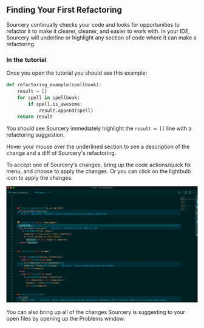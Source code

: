 ## Finding Your First Refactoring

Sourcery continually checks your code and looks for opportunities to refactor it
to make it clearer, cleaner, and easier to work with. In your IDE, Sourcery will
underline or highlight any section of code where it can make a refactoring. 

### In the tutorial

Once you open the tutorial you should see this example:

```python
def refactoring_example(spellbook):
    result = []
    for spell in spellbook:
        if spell.is_awesome:
            result.append(spell)
    return result
```

You should see Sourcery immediately highlight the `result = []` line with a
refactoring suggestion.

Hover your mouse over the underlined section to see a description of the change
and a diff of Sourcery's refactoring.

To accept one of Sourcery's changes, bring up the code actions/quick fix menu,
and choose to apply the changes. Or you can click on the lightbulb icon to apply
the changes.

![Accepting Changes In VS Code](Sourcery_3_Ways_to_Refactor_VS_Code.gif)

You can also bring up all of the changes Sourcery is suggesting to your open
files by opening up the Problems window.

